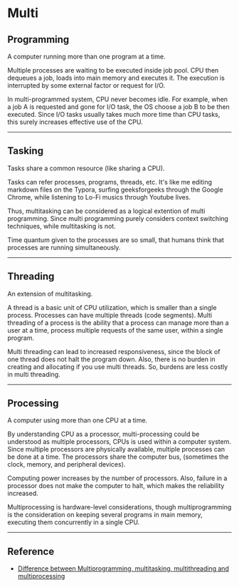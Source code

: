# Multi

## Programming

A computer running more than one program at a time. 

Multiple processes are waiting to be executed inside job pool. CPU then dequeues a job, loads into main memory and executes it. The execution is interrupted by some external factor or request for I/O. 

In multi-programmed system, CPU never becomes idle. For example, when a job A is requested and gone for I/O task, the OS choose a job B to be then executed. Since I/O tasks usually takes much more time than CPU tasks, this surely increases effective use of the CPU. 

---

## Tasking

Tasks share a common resource (like sharing a CPU). 

Tasks can refer processes, programs, threads, etc. It's like me editing markdown files on the Typora, surfing geeksforgeeks through the Google Chrome, while listening to Lo-Fi musics through Youtube lives. 

Thus, multitasking can be considered as a logical extention of multi programming. Since multi programming purely considers context switching techniques, while multitasking is not. 

Time quantum given to the processes are so small, that humans think that processes are running simultaneously. 

---

## Threading

An extension of multitasking. 

A thread is a basic unit of CPU utilization, which is smaller than a single process. Processes can have multiple threads (code segments). Multi threading of a process is the ability that a process can manage more than a user at a time, process multiple requests of the same user, within a single program. 

Multi threading can lead to increased responsiveness, since the block of one thread does not halt the program down. Also, there is no burden in creating and allocating if you use multi threads. So, burdens are less costly in multi threading. 

---

## Processing

A computer using more than one CPU at a time. 

By understanding CPU as a processor, multi-processing could be understood as multiple processors, CPUs is used within a computer system. Since multiple processors are physically available, multiple processes can be done at a time. The processors share the computer bus, (sometimes the clock, memory, and peripheral devices). 

Computing power increases by the number of processors. Also, failure in a processor does not make the computer to halt, which makes the reliability increased. 

Multiprocessing is hardware-level considerations, though multiprogramming is the consideration on keeping several programs in main memory, executing them concurrently in a single CPU. 

---

## Reference

- [Difference between Multiprogramming, multitasking, multithreading and multiprocessing](https://www.geeksforgeeks.org/difference-between-multitasking-multithreading-and-multiprocessing/)